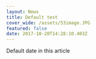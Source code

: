 ```yaml
---
layout: News
title: Default test
cover_wide: /assets/53image.JPG
featured: false
date: 2017-10-20T14:28:10.403Z
---
```

Default date in this article
